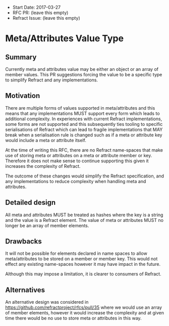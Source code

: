 - Start Date: 2017-03-27
- RFC PR: (leave this empty)
- Refract Issue: (leave this empty)

# Meta/Attributes Value Type

## Summary

Currently meta and attributes value may be either an object or an array of
member values. This PR suggestions forcing the value to be a specific type to
simplify Refract and any implementations.

## Motivation

There are multiple forms of values supported in meta/attributes and this means
that any implementations MUST support every form which leads to additional
complexity. In experiences with current Refract implementations, some forms are
not supported and this subsequently ties tooling to specific serialisations of
Refract which can lead to fragile implementations that MAY break when a
serialisation rule is changed such as if a meta or attribute key would include
a meta or attribute itself.

At the time of writing this RFC, there are no Refract name-spaces that make use
of storing meta or attributes on a meta or attribute member or key. Therefore
it does not make sense to continue supporting this given it increases the
complexity of Refract.

The outcome of these changes would simplify the Refract specification, and any
implementations to reduce complexity when handling meta and attributes.

## Detailed design

All meta and attributes MUST be treated as hashes where the key is a string and
the value is a Refract element. The value of meta or attributes MUST no longer
be an array of member elements.

## Drawbacks

It will not be possible for elements declared in name spaces to allow
meta/attributes to be stored on a member or member key. This would not effect
any existing name-spaces however it may have impact in the future.

Although this may impose a limitation, it is clearer to consumers of Refract.

## Alternatives

An alternative design was considered in
https://github.com/refractproject/rfcs/pull/35 where we would use an array of
member elements, however it would increase the complexity and at given time
there would be no use to store meta or attributes in this way.
